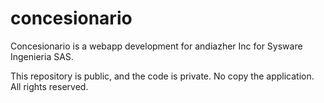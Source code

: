 # concesionario
Concesionario is a webapp development for andiazher Inc for Sysware Ingenieria SAS.

This repository is public, and the code is private. No copy the application. All rights reserved.
